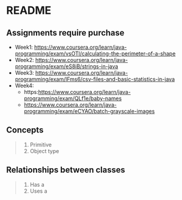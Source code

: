 # README

## Assignments require purchase

- Week1: https://www.coursera.org/learn/java-programming/exam/vsOTl/calculating-the-perimeter-of-a-shape
- Week2: https://www.coursera.org/learn/java-programming/exam/eS8iB/strings-in-java
- Week3: https://www.coursera.org/learn/java-programming/exam/lFms6/csv-files-and-basic-statistics-in-java
- Week4:
  - https:https://www.coursera.org/learn/java-programming/exam/QLf1e/baby-names
  - https://www.coursera.org/learn/java-programming/exam/eCYAO/batch-grayscale-images



## Concepts

>1. Primitive 
>2. Object type         

## Relationships between classes

>1. Has a
>3. Uses a

